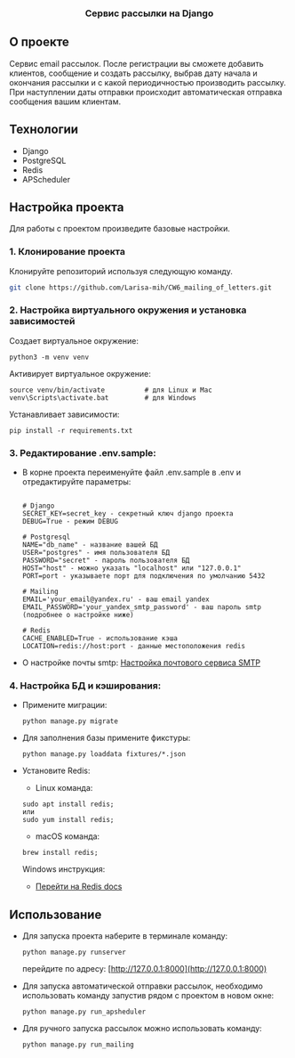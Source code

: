 <h3 align="center">Сервис рассылки на Django</h3>


## О проекте

Сервис email рассылок. После регистрации вы сможете добавить клиентов, сообщение и создать рассылку,
выбрав дату начала и окончания рассылки и с какой периодичностью производить рассылку.
При наступлении даты отправки происходит автоматическая отправка сообщения вашим клиентам.

## Технологии
- Django
- PostgreSQL
- Redis
- APScheduler


## Настройка проекта

Для работы с проектом произведите базовые настройки.

### 1. Клонирование проекта

Клонируйте репозиторий используя следующую команду.
  ```sh
  git clone https://github.com/Larisa-mih/CW6_mailing_of_letters.git
  ```


### 2. Настройка виртуального окружения и установка зависимостей

Создает виртуальное окружение:
```text
python3 -m venv venv
```

Активирует виртуальное окружение:
```text
source venv/bin/activate          # для Linux и Mac
venv\Scripts\activate.bat         # для Windows
```

Устанавливает зависимости:
```text
pip install -r requirements.txt
```

### 3. Редактирование .env.sample:

- В корне проекта переименуйте файл .env.sample в .env и отредактируйте параметры:
    ```text
  
    # Django
    SECRET_KEY=secret_key - секретный ключ django проекта
    DEBUG=True - режим DEBUG
  
    # Postgresql
    NAME="db_name" - название вашей БД
    USER="postgres" - имя пользователя БД
    PASSWORD="secret" - пароль пользователя БД
    HOST="host" - можно указать "localhost" или "127.0.0.1"
    PORT=port - указываете порт для подключения по умолчанию 5432
  
    # Mailing  
    EMAIL='your_email@yandex.ru' - ваш email yandex
    EMAIL_PASSWORD='your_yandex_smtp_password' - ваш пароль smtp (подробнее о настройке ниже)
    
    # Redis
    CACHE_ENABLED=True - использование кэша
    LOCATION=redis://host:port - данные местоположения redis
    ```
- О настройке почты smtp: 
[Настройка почтового сервиса SMTP ](https://proghunter.ru/articles/setting-up-the-smtp-mail-service-for-yandex-in-django)

### 4. Настройка БД и кэширования:

- Примените миграции:
  ```text
  python manage.py migrate
  ```
  
- Для заполнения базы примените фикстуры:
  ```text
  python manage.py loaddata fixtures/*.json
  ```

- Установите Redis:

  - Linux команда:
   ```text
   sudo apt install redis; 
  или 
  sudo yum install redis;
   ```

  - macOS команда:
   ```text
   brew install redis;
   ```

  Windows инструкция:
  - [Перейти на Redis docs](https://redis.io/docs/install/install-redis/install-redis-on-windows/)


## Использование

- Для запуска проекта наберите в терминале команду:
  ```text
  python manage.py runserver
  ```
  перейдите по адресу: [http://127.0.0.1:8000](http://127.0.0.1:8000)


- Для запуска автоматической отправки рассылок, необходимо использовать команду запустив рядом с проектом в новом окне:
  ```text
  python manage.py run_apsheduler
  ```
  
- Для ручного запуска рассылок можно использовать команду:
  ```text
  python manage.py run_mailing
  ```